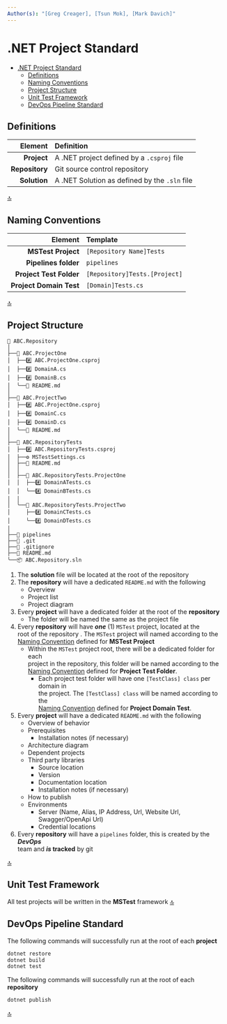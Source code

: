 ```yaml
---
Author(s): "[Greg Creager], [Tsun Mok], [Mark Davich]"
---
```

<!-- Use email links for author names (the square braces are required) -->

<!-- ⬇️  REUSABLE ELEMENTS  ⬇️⬇️⬇️⬇️⬇️⬇️⬇️⬇️⬇️⬇️⬇️⬇️⬇️⬇️⬇️⬇️⬇️⬇️⬇️⬇️⬇️ 
╭───────────────────────────────────────────────────────────────────────────────╮
│ ⚡💡🔝 — ▢ ● ⏺ ⏹ ✅ ✔️ ➖ 🔹🔷 ◇ ◆ ✳ ✱ ✳️ *️⃣ ✽ ❉ ⚹ ❌ 🦖 🔖 ⚠️ 🚫│
│ ⁰¹²³⁴⁵⁶⁷⁸⁹ⁱⁿ⁽⁾₀₁₂₃₄₅₆₇₈₉₍₎                                                    │
╰───────────────────────────────────────────────────────────────────────────────╯
◆ Quote Author
> <span style="float: right;">— [Author]</span><br /> 

◆ Indented Section (2, 4, 6, 8 em nesting)
<div style="margin-left: 2em">

</div>

◆ Collapsible Section
<details><summary><code>description</code></summary>

</details>

◆ Warning
> ⚠️ **Warning**  
> 

<!---80-Character-Ruler-------------------------------------------------------->

<!-- ⬆️  REUSABLE ELEMENTS  ⬆️⬆️⬆️⬆️⬆️⬆️⬆️⬆️⬆️⬆️⬆️⬆️⬆️⬆️⬆️⬆️⬆️⬆️⬆️ -->

# .NET Project Standard

- [.NET Project Standard](#.net-project-standard)
  - [Definitions](#definitions)
  - [Naming Conventions](#naming-conventions)
  - [Project Structure](#project-structure)
  - [Unit Test Framework](#unit-test-framework)
  - [DevOps Pipeline Standard](#devops-pipeline-standard)

## Definitions
|        Element | Definition                                    |
| -------------: | :-------------------------------------------- |
|    **Project** | A .NET project defined by a `.csproj` file    |
| **Repository** | Git source control repository                 |
|   **Solution** | A .NET Solution as defined by the `.sln` file |

[🔝]

## Naming Conventions
|                 Element | Template                      |
| ----------------------: | :---------------------------- |
|      **MSTest Project** | `[Repository Name]Tests`      |
|    **Pipelines folder** | `pipelines`                   |
| **Project Test Folder** | `[Repository]Tests.[Project]` |
| **Project Domain Test** | `[Domain]Tests.cs`            |

[🔝]

## Project Structure

   ```
   📁 ABC.Repository
   │
   ├──📁 ABC.ProjectOne
   │  ├──#️⃣ ABC.ProjectOne.csproj
   │  ├──#️⃣ DomainA.cs
   │  ├──#️⃣ DomainB.cs
   │  ╰──📄 README.md
   │
   ├──📁 ABC.ProjectTwo
   │  ├──#️⃣ ABC.ProjectOne.csproj
   │  ├──#️⃣ DomainC.cs
   │  ├──#️⃣ DomainD.cs
   │  ╰──📄 README.md
   │
   ├──📁 ABC.RepositoryTests
   │  ├──#️⃣ ABC.RepositoryTests.csproj
   │  ├──⚙️ MSTestSettings.cs
   │  ├──📄 README.md
   │  │  
   │  ├──📁 ABC.RepositoryTests.ProjectOne
   │  │  ├──#️⃣ DomainATests.cs
   │  │  ╰──#️⃣ DomainBTests.cs
   │  │
   │  ╰──📁 ABC.RepositoryTests.ProjectTwo
   │     ├──#️⃣ DomainCTests.cs
   │     ╰──#️⃣ DomainDTests.cs
   │
   ├──📁 pipelines
   ├──📁 .git
   ├──📜 .gitignore
   ├──📄 README.md
   ╰──📦 ABC.Repository.sln
   ```

1. The **solution** file will be located at the root of the repository
2. The **repository** will have a dedicated `README.md` with the following
   - Overview
   - Project list
   - Project diagram
3. Every **project** will have a dedicated folder at the root of the **repository**  
   - The folder will be named the same as the project file
4. Every **repository** will have ***one*** (1) `MSTest` project, located at the  
   root of the repository . The `MSTest` project will named according to the  
   [Naming Convention] defined for **MSTest Project**  
   - Within the `MSTest` project root, there will be a dedicated folder for each  
     project in the repository, this folder will be named according to the    
     [Naming Convention] defined for **Project Test Folder**.  
     - Each project test folder will have one `[TestClass] class` per domain in  
       the project. The `[TestClass] class` will be named according to the   
       [Naming Convention] defined for **Project Domain Test**.
5. Every **project** will have a dedicated `README.md` with the following
   - Overview of behavior
   - Prerequisites
     - Installation notes (if necessary)
   - Architecture diagram
   - Dependent projects
   - Third party libraries
     - Source location
     - Version
     - Documentation location
     - Installation notes (if necessary)
   - How to publish
   - Environments
     - Server (Name, Alias, IP Address, Url, Website Url, Swagger/OpenApi Url)
     - Credential locations
6. Every **repository** will have a `pipelines` folder, this is created by the ***DevOps***  
   team and ***is* tracked** by git


[🔝]

## Unit Test Framework
All test projects will be written in the **MSTest** framework [🔝]

## DevOps Pipeline Standard
The following commands will successfully run at the root of each **project**
```sh
dotnet restore
dotnet build
dotnet test
```
The following commands will successfully run at the root of each **repository**
```sh
dotnet publish
```
[🔝]

<!------------------------------------------------------------------------------
🔗🔗🔗🔗🔗🔗🔗🔗🔗🔗🔗🔗🔗🔗🔗🔗🔗🔗🔗🔗🔗🔗🔗🔗🔗🔗🔗🔗🔗🔗🔗🔗
🔗 Links 🔗🔗🔗🔗🔗🔗🔗🔗🔗🔗🔗🔗🔗🔗🔗🔗🔗🔗🔗🔗🔗🔗🔗🔗🔗🔗🔗🔗
🔗🔗🔗🔗🔗🔗🔗🔗🔗🔗🔗🔗🔗🔗🔗🔗🔗🔗🔗🔗🔗🔗🔗🔗🔗🔗🔗🔗🔗🔗🔗🔗
------------------------------------------------------------------------------->

<!------------------------------------------------------------------------------
📄 Same Page Links 📄📄📄📄📄📄📄📄📄📄📄📄📄📄📄📄📄📄📄📄📄📄📄📄
------------------------------------------------------------------------------->
[🔝]: #.net-project-standard
[Naming Convention]: #naming-conventions

<!------------------------------------------------------------------------------
🧱 AppDev Wiki Links 🧱🧱🧱🧱🧱🧱🧱🧱🧱🧱🧱🧱🧱🧱🧱🧱🧱🧱🧱🧱🧱🧱🧱
------------------------------------------------------------------------------->

<!------------------------------------------------------------------------------
🌎 External Links 🌎🌎🌎🌎🌎🌎🌎🌎🌎🌎🌎🌎🌎🌎🌎🌎🌎🌎🌎🌎🌎🌎🌎🌎
------------------------------------------------------------------------------->
[Author]: www.google.com

<!------------------------------------------------------------------------------
📖 Glossary Links 📖📖📖📖📖📖📖📖📖📖📖📖📖📖📖📖📖📖📖📖📖📖📖📖
------------------------------------------------------------------------------->

<!------------------------------------------------------------------------------
📬 Email Links 📬📬📬📬📬📬📬📬📬📬📬📬📬📬📬📬📬📬📬📬📬📬📬📬📬📬
------------------------------------------------------------------------------->
[Alex Harris]: mailto:Alex.Harris@its.idaho.gov
[Bob Cooper]: mailto:Bob.Cooper@its.idaho.gov
[Brigette Teets]: mailto:Brigette.Teets@its.idaho.gov
[Casey Kawamura]: mailto:Casey.Kawamura@its.idaho.gov
[Deepa Iyer]: mailto:deepa.iyer@its.idaho.gov
[Earl Rayne]: mailto:earl.rayne@its.idaho.gov
[Emily Said]: mailto:Emily.Said@its.idaho.gov
[Eric Neely]: mailto:eric.neely@ITS.idaho.gov
[Greg Creager]: mailto:Greg.Creager@its.idaho.gov
[Jacob Hussey]: mailto:Jacob.Hussey@its.idaho.gov
[Jason Masner]: mailto:jason.masner@its.idaho.gov
[Jordan Williford]: mailto:jordan.williford@its.idaho.gov
[Koni Waldron]: mailto:koni.waldron@its.idaho.gov
[Mark Davich]: mailto:Mark.Davich@its.idaho.gov
[Mike Coe]: mailto:Michael.Coe@its.idaho.gov
[Nick Hamilton]: mailto:nick.hamilton@its.idaho.gov
[Robert Butler]: mailto:Robert.Butler@its.idaho.gov
[Ryan Dejean]: mailto:Ryan.Dejean@its.idaho.gov
[Sean Johnson]: mailto:Sean.Johnson@its.idaho.gov
[Swetha Vuyyuru]: mailto:swetha.vuyyuru@its.idaho.gov
[Tom Brown]: mailto:Tom.Brown@its.idaho.gov
[Tsun Mok]: mailto:Tsun.Mok@its.idaho.gov
[Zach Rosenberger]: mailto:Zach.Rosenberger@its.idaho.gov